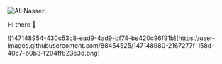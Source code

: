 ![Ali Nasseri](https://user-images.githubusercontent.com/88454525/147151596-09565ffb-a3d5-4ecf-b36b-f47fd3d1f22c.png)





Hi there 👋

<!--
**ali-d-nasseri/ali-d-nasseri** is a ✨ _special_ ✨ repository because its `README.md` (this file) appears on your GitHub profile.

Here are some ideas to get you started:

- 🔭 I’m currently working on ...
- 🌱 I’m currently learning ...
- 👯 I’m looking to collaborate on ...
- 🤔 I’m looking for help with ...
- 💬 Ask me about ...
- 📫 How to reach me: ...
- 😄 Pronouns: ...
- ⚡ Fun fact: ...
-->![147148954-430c53c8-ead9-4ad9-bf74-be420c96f91b](https://user-images.githubusercontent.com/88454525/147148980-2167277f-158d-40c7-b0b3-f204ff623e3d.png)

